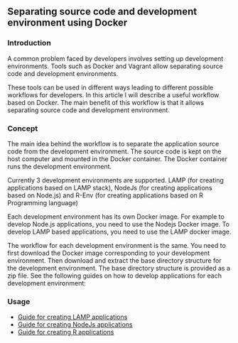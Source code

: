 ## Separating source code and development environment using Docker

### Introduction
A common problem faced by developers involves setting up development environments. Tools such as Docker and Vagrant allow separating source code and development environments.

These tools can be used in different ways leading to different possible workflows for developers. In this article I will describe a useful workflow based on Docker. The main benefit of this workflow is that it allows separating source code and development environment.

### Concept
The main idea behind the workflow is to separate the application source code from the development environment. The source code is kept on the host computer and mounted in the Docker container. The Docker container runs the development environment.

Currently 3 development environments are supported. LAMP (for creating applications based on LAMP stack), NodeJs (for creating applications based on Node.js) and R-Env (for creating applications based on R Programming language)

Each development environment has its own Docker image. For example to develop Node.js applications, you need to use the Nodejs Docker image. To develop LAMP based applications, you need to use the LAMP docker image.

The workflow for each development environment is the same. You need to first download the Docker image corresponding to your development environment. Then download and extract the base directory structure for the development environment. The base directory structure is provided as a zip file. See the following guides on how to develop applications for each development environment:

### Usage
* [Guide for creating LAMP applications](https://github.com/pakjiddat/docker-workflows/tree/master/lamp)
* [Guide for creating NodeJs applications](https://github.com/pakjiddat/docker-workflows/tree/master/nodejs)
* [Guide for creating R applications](https://github.com/pakjiddat/docker-workflows/tree/master/r-env)